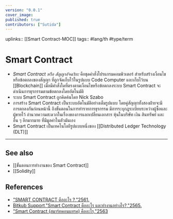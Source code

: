 ```yaml
---
version: "0.0.1"
cover_image:
published: true
contributors: ["Sutida"]
---
```

uplinks:: [[Smart Contract-MOC]]
tags:: #lang/th #type/term

# Smart Contract
- *Smart Contract หรือ สัญญาอัจฉริยะ* คือชุดคำสั่งโปรแกรมคอมพิวเตอร์ สำหรับสร้างเงื่อนไขหรือข้อตกลงของสัญญา ที่ถูกจัดเก็บไว้ในรูปแบบ Code Computer และเก็บไว้บน [[Blockchain]] เมื่อมีคำสั่งใดที่ตรงตามเงื่อนไขหรือข้อตกลงระบบ Smart Contract จะดำเนินการธุรกรรมตามข้อตกลงโดยอัตโนมัติ 
- ระบบ Smart Contract ถูกคิดค้นโดย Nick Szabo 
- การสร้าง Smart Contract เป็นระบบอัตโนมัติอย่างเต็มรูปแบบ โดยคู่สัญญาทั้งสองฝ่ายจะมีการตกลงกันก่อนหน้านี้ ถึงขั้นตอนในการทำรายการธุรกรรม มีการระบุกฎระเบียบระหว่างผู้ซื้อและผู้ขายไว้ อำนวยความสะดวกในเรื่องของการแลกเปลี่ยนเอกสาร หุ้นในบริษัท เงิน สินทรัพย์ และอื่น ๆ อีกมากมาย ที่มีมูลค่าในตัวมันเอง 
- Smart Contract เป็นเทคโนโลยีรูปแบบหนึ่งของ [[Distributed Ledger Technology (DLT)]] 
---
## See also
- [[ขั้นตอนการทำงานของ Smart Contract]]
- [[Solidity]]
## References
- ["SMART CONTRACT คืออะไร ?,"2561.](https://www.etda.or.th/th/Useful-Resource/knowledge-sharing/articles/index-article-other-p1/SMART-CONTRACT-%E0%B8%84%E0%B8%AD%E0%B8%AD%E0%B8%B0%E0%B9%84%E0%B8%A3.aspx?feed=590fb9ad-c550-4bc5-9a56-459ad4891d74)
- [Bitkub Support,"Smart Contract คืออะไร และทำงานอย่างไร?,"2565.](https://support.bitkub.com/hc/th/articles/360004414672-Smart-Contract-%E0%B8%84%E0%B8%B7%E0%B8%AD%E0%B8%AD%E0%B8%B0%E0%B9%84%E0%B8%A3-%E0%B9%81%E0%B8%A5%E0%B8%B0%E0%B8%97%E0%B8%B3%E0%B8%87%E0%B8%B2%E0%B8%99%E0%B8%AD%E0%B8%A2-%E0%B8%B2%E0%B8%87%E0%B9%84%E0%B8%A3-)
- ["Smart Contract (สมาร์ทคอนแทรค) คืออะไร,"2563](https://www.mdsiglobal.com/smart-contract/)
